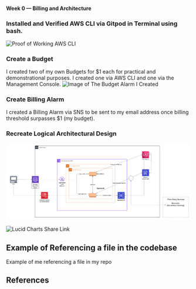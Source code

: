 #### Week 0 — Billing and Architecture

### Installed and Verified AWS CLI via Gitpod in Terminal using bash.
![Proof of Working AWS CLI](assets/proof-of-aws-cli.png)


### Create a Budget
I created two of my own Budgets for $1 each for practical and demonstrational purposes. I created one via AWS CLI and one via the Management Console.
![Image of The Budget Alarm I Created](assets/budget-alarm.png)

### Create Billing Alarm
I created a Billing Alarm via SNS to be sent to my email address once billing threshold surpasses $1 (my budget).


### Recreate Logical Architectural Design
![Cruddur App Logical Architecture Design](assets/logical-architecture-recreation-diagram.png)

![Lucid Charts Share Link](https://lucid.app/lucidchart/eccd1f8e-05aa-4277-a442-107996043b7c/edit?viewport_loc=-1327%2C-129%2C2807%2C1238%2C0_0&invitationId=inv_85af466a-0e52-4b17-bf3a-428d1f38a2c3)

## Example of Referencing a file in the codebase
Example of me referencing a file in my repo 

## References
